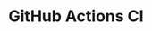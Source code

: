 # GitHub Actions CI




























































































































































































































































































































































































































































































































































































































































































































































































































































































































































































































































































































































































































































































































































































































































































































































































































































































































































































































































































































































































































































































































































































































































































































































































































































































































































































































































































































































































































































































































































































































































